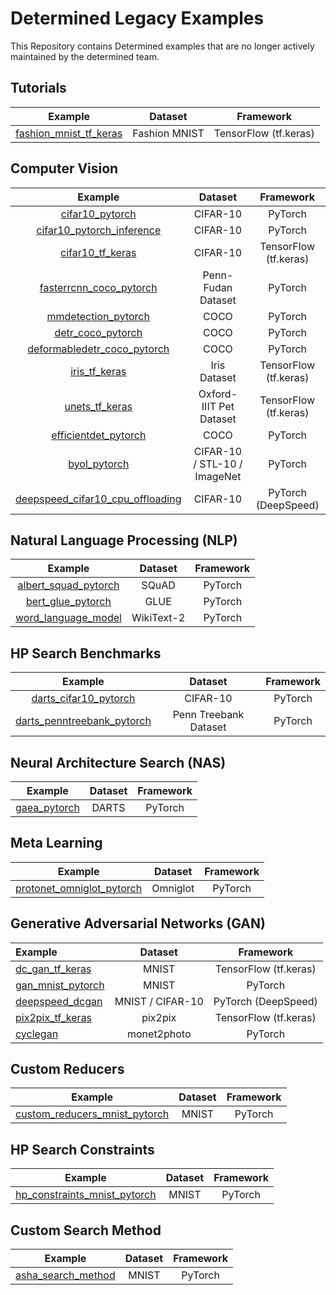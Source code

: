 # Determined Legacy Examples

This Repository contains Determined examples that are no longer actively maintained by the determined team.

## Tutorials

|                          Example                           |    Dataset    |       Framework       |
| :--------------------------------------------------------: | :-----------: | :-------------------: |
| [fashion_mnist_tf_keras](tutorials/fashion_mnist_tf_keras) | Fashion MNIST | TensorFlow (tf.keras) |

## Computer Vision

|                                  Example                                   |           Dataset            |       Framework       |
| :------------------------------------------------------------------------: | :--------------------------: | :-------------------: |
|             [cifar10_pytorch](computer_vision/cifar10_pytorch)             |           CIFAR-10           |        PyTorch        |
|   [cifar10_pytorch_inference](computer_vision/cifar10_pytorch_inference)   |           CIFAR-10           |        PyTorch        |
|            [cifar10_tf_keras](computer_vision/cifar10_tf_keras)            |           CIFAR-10           | TensorFlow (tf.keras) |
|     [fasterrcnn_coco_pytorch](computer_vision/fasterrcnn_coco_pytorch)     |      Penn-Fudan Dataset      |        PyTorch        |
|         [mmdetection_pytorch](computer_vision/mmdetection_pytorch)         |             COCO             |        PyTorch        |
|           [detr_coco_pytorch](computer_vision/detr_coco_pytorch)           |             COCO             |        PyTorch        |
| [deformabledetr_coco_pytorch](computer_vision/deformabledetr_coco_pytorch) |             COCO             |        PyTorch        |
|               [iris_tf_keras](computer_vision/iris_tf_keras)               |         Iris Dataset         | TensorFlow (tf.keras) |
|              [unets_tf_keras](computer_vision/unets_tf_keras)              |   Oxford-IIIT Pet Dataset    | TensorFlow (tf.keras) |
|        [efficientdet_pytorch](computer_vision/efficientdet_pytorch)        |             COCO             |        PyTorch        |
|                [byol_pytorch](computer_vision/byol_pytorch)                | CIFAR-10 / STL-10 / ImageNet |        PyTorch        |
|    [deepspeed_cifar10_cpu_offloading](deepspeed/cifar10_cpu_offloading)    |           CIFAR-10           |  PyTorch (DeepSpeed)  |

## Natural Language Processing (NLP)

|                     Example                      |  Dataset   | Framework |
| :----------------------------------------------: | :--------: | :-------: |
| [albert_squad_pytorch](nlp/albert_squad_pytorch) |   SQuAD    |  PyTorch  |
|    [bert_glue_pytorch](nlp/bert_glue_pytorch)    |    GLUE    |  PyTorch  |
|  [word_language_model](nlp/word_language_model)  | WikiText-2 |  PyTorch  |

## HP Search Benchmarks

|                                    Example                                    |        Dataset        | Framework |
| :---------------------------------------------------------------------------: | :-------------------: | :-------: |
|      [darts_cifar10_pytorch](hp_search_benchmarks/darts_cifar10_pytorch)      |       CIFAR-10        |  PyTorch  |
| [darts_penntreebank_pytorch](hp_search_benchmarks/darts_penntreebank_pytorch) | Penn Treebank Dataset |  PyTorch  |

## Neural Architecture Search (NAS)

|             Example              | Dataset | Framework |
| :------------------------------: | :-----: | :-------: |
| [gaea_pytorch](nas/gaea_pytorch) |  DARTS  |  PyTorch  |

## Meta Learning

|                               Example                                | Dataset  | Framework |
| :------------------------------------------------------------------: | :------: | :-------: |
| [protonet_omniglot_pytorch](meta_learning/protonet_omniglot_pytorch) | Omniglot |  PyTorch  |

## Generative Adversarial Networks (GAN)

| Example                                      |     Dataset      |       Framework       |
| :------------------------------------------- | :--------------: | :-------------------: |
| [dc_gan_tf_keras](gan/dcgan_tf_keras)        |      MNIST       | TensorFlow (tf.keras) |
| [gan_mnist_pytorch](gan/gan_mnist_pytorch)   |      MNIST       |        PyTorch        |
| [deepspeed_dcgan](deepspeed/deepspeed_dcgan) | MNIST / CIFAR-10 |  PyTorch (DeepSpeed)  |
| [pix2pix_tf_keras](gan/pix2pix_tf_keras)     |     pix2pix      | TensorFlow (tf.keras) |
| [cyclegan](gan/cyclegan)                     |   monet2photo    |        PyTorch        |

## Custom Reducers

|                                 Example                                 | Dataset | Framework |
| :---------------------------------------------------------------------: | :-----: | :-------: |
| [custom_reducers_mnist_pytorch](features/custom_reducers_mnist_pytorch) |  MNIST  |  PyTorch  |

## HP Search Constraints

|                                Example                                | Dataset | Framework |
| :-------------------------------------------------------------------: | :-----: | :-------: |
| [hp_constraints_mnist_pytorch](features/hp_constraints_mnist_pytorch) |  MNIST  |  PyTorch  |

## Custom Search Method

|                            Example                            | Dataset | Framework |
| :-----------------------------------------------------------: | :-----: | :-------: |
| [asha_search_method](custom_search_method/asha_search_method) |  MNIST  |  PyTorch  |
